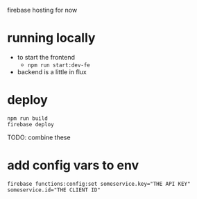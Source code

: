 firebase hosting for now

running locally
===============
- to start the frontend 
  - `npm run start:dev-fe` 
- backend is a little in flux


deploy
======
```
npm run build
firebase deploy
```
TODO: combine these


add config vars to env 
======================
```
firebase functions:config:set someservice.key="THE API KEY" someservice.id="THE CLIENT ID"
```
